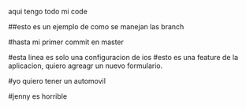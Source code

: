 aqui tengo todo mi code

##esto es un ejemplo de como se manejan las branch

#hasta mi primer commit en master

#esta linea es solo una configuracion de ios
#esto es una feature de la aplicacion, quiero agreagr un nuevo formulario.

#yo quiero tener un automovil

#jenny es horrible
